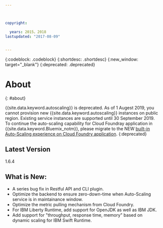 ```yaml
---

 

copyright:

  years: 2015，2018
lastupdated: "2017-08-09"  
 

---
```


{:codeblock: .codeblock}
{:shortdesc: .shortdesc}
{:new_window: target="_blank"}
{:deprecated: .deprecated}


# About
{: #about}

{{site.data.keyword.autoscaling}} is deprecated. As of 1 Augest 2019, you cannot provision new {{site.data.keyword.autoscaling}} instances on public region. Existing service instances are supported until 30 September 2019. To continue the auto-scaling capability for Cloud Foundray application in {{site.data.keyword.Bluemix_notm}}, please migrate to the NEW [built-in Auto-Scaling experience on Cloud Foundry application](https://{DomainName}/docs/cloud-foundry-public?topic=cloud-foundry-public-autoscale_cloud_foundry_apps). 
{:deprecated}

## Latest Version
1.6.4

## What is New: 
 * A series bug fix in Restful API and CLI plugin. 
 * Optimize the backend to ensure zero-down-time when Auto-Scaling service is in maintainance window. 
 * Optimize the metric pulling mechanism from Cloud Foundry.
 * For IBM Liberty Runtime,  add support for OpenJDK as well as IBM JDK. 
 * Add support for "throughput, response time, memory" based on dynamic scaling for IBM Swift Runtime. 

